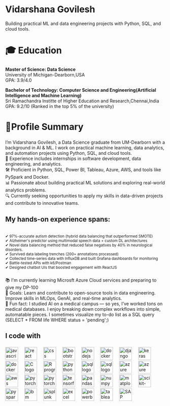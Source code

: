 # Vidarshana Govilesh
Building practical ML and data engineering projects with Python, SQL, and cloud tools.


<h1 align="left">🎓 Education</h1>

###

<p align="left">
<b>Master of Science: Data Science</b><br>
University of Michigan-Dearborn,USA<br>
GPA: 3.9/4.0
</p>
<p align="left">
<b>Bachelor of Technology: Computer Science and Engineering(Artificial Intelligence and Machine Learning)</b><br>
Sri Ramachandra Institte of Higher Education and Research,Chennai,India<br>
GPA: 9.2/10 (Ranked in the top 5% of the university)
</p>

###
<h1 align="left"> 👋Profile Summary </h1>

###

<p align="left">I’m Vidarshana Govilesh, a Data Science graduate from UM-Dearborn with a background in AI & ML.
I work on practical machine learning, data analytics, and automation projects using Python, SQL, and cloud tools.<br>
💼 Experience includes internships in software development, data engineering, and analytics.<br>
🛠️ Proficient in Python, SQL, Power BI, Tableau, Azure, AWS, and tools like PySpark and Docker.<br>
📊 Passionate about building practical ML solutions and exploring real-world analytics problems.<br>
🔍 Currently seeking opportunities to apply my skills in data-driven projects and contribute to innovative teams.</p>


###
<h2 align="left">My hands-on experience spans:</h2> <br>
<small>
✔ 97%-accurate autism detection (hybrid data balancing that outperformed SMOTE)<br>
✔ Alzheimer's predictor using multimodal speech data + custom DL architectures<br>
✔ Novel data balancing method that reduced false negatives by 40% in neurological disorders.<br>
✔ Survived data labeling trenches (200+ annotations processed)<br>
✔ Collected time-series data with InfluxDB and built Grafana dashboards for monitoring<br>
✔ Battle-tested APIs with k6/Postman <br>
✔ Designed chatbot UIs that boosted engagement with ReactJS</small>

###

<p align="left">📚 I'm currently learning Microsft Azure Cloud services and preparing to give my DP-100<br>🎯 Goals: Learn and contribute to open-source tools in data engineering.
Improve skills in MLOps, GenAI, and real-time analytics.<br>🎲 Fun fact: I studied AI on a medical campus — so yes, I’ve worked tons on medical databases.
I enjoy breaking down complex workflows into simple, automatable pieces.
I sometimes visualize my to-do list as a SQL query (SELECT * FROM life WHERE status = 'pending';)</p>

###

<h2 align="left">I code with</h2>

###

<div align="left">
  <img src="https://cdn.jsdelivr.net/gh/devicons/devicon/icons/javascript/javascript-original.svg" height="40" alt="javascript logo"  />
  <img width="12" />
  <img src="https://cdn.jsdelivr.net/gh/devicons/devicon/icons/react/react-original.svg" height="40" alt="react logo"  />
  <img width="12" />
 <img src="https://cdn.jsdelivr.net/gh/devicons/devicon/icons/css3/css3-original-wordmark.svg" height="40" alt="css logo"  />
  <img width="12" />
 <img src="https://cdn.jsdelivr.net/gh/devicons/devicon/icons/bootstrap/bootstrap-original-wordmark.svg" height="40" alt="bootstrap logo"  />
  <img width="12" />
  <img src="https://cdn.jsdelivr.net/gh/devicons/devicon/icons/nodejs/nodejs-original.svg" height="40" alt="nodejs logo"  />
  <img width="12" />
  <img src="https://cdn.jsdelivr.net/gh/devicons/devicon/icons/docker/docker-original.svg" height="40" alt="docker logo" />
  <img width="12" />
 <img src="https://cdn.jsdelivr.net/gh/devicons/devicon/icons/django/django-plain.svg" height="40" alt="django logo" />
  <img width="12" />
 <img src="https://cdn.jsdelivr.net/gh/devicons/devicon/icons/keras/keras-original-wordmark.svg" height="40" alt="keras logo" />
  <img width="12" />
 <img src="https://cdn.jsdelivr.net/gh/devicons/devicon/icons/docker/docker-original.svg" height="40" alt="docker logo" />
  <img width="12" />
   <img src="https://cdn.jsdelivr.net/gh/devicons/devicon/icons/c/c-plain.svg" height="40" alt="C logo" />
  <img width="12" />
 <img src="https://cdn.jsdelivr.net/gh/devicons/devicon/icons/python/python-original.svg" height="40" alt="R programming logo" />
  <img width="12" />
 <img src="https://cdn.jsdelivr.net/gh/devicons/devicon/icons/r/r-original.svg" height="40" alt="python logo" />
  <img width="12" />
  <img src="https://cdn.jsdelivr.net/gh/devicons/devicon/icons/mysql/mysql-original.svg" height="40" alt="sql logo" />
  <img width="12" />
    <img src="https://cdn.jsdelivr.net/gh/devicons/devicon/icons/postgresql/postgresql-original-wordmark.svg" height="40" alt="sql logo" />
  <img width="12" />

  <img src="https://cdn.jsdelivr.net/gh/devicons/devicon/icons/azure/azure-original.svg" height="40" alt="azure logo" />
  <img width="12" />

  <img src="https://cdn.jsdelivr.net/gh/devicons/devicon/icons/azuresqldatabase/azuresqldatabase-original.svg" height="40" alt="azure logo" />
  <img width="12" />
  <img src="https://cdn.jsdelivr.net/gh/devicons/devicon/icons/amazonwebservices/amazonwebservices-original-wordmark.svg" height="40" alt="aws logo" />
  <img width="12" />
  <img src="https://cdn.jsdelivr.net/gh/devicons/devicon/icons/anaconda/anaconda-original-wordmark.svg" height="40" alt="pytorch logo" />
  <img width="12" />
  <img src="https://cdn.jsdelivr.net/gh/devicons/devicon/icons/pytorch/pytorch-original.svg" height="40" alt="pytorch logo" />
  <img width="12" />
  <img src="https://cdn.jsdelivr.net/gh/devicons/devicon/icons/tensorflow/tensorflow-original.svg" height="40" alt="tensorflow logo" />
  <img width="12" />
  <img src="https://cdn.jsdelivr.net/gh/devicons/devicon/icons/pandas/pandas-original.svg" height="40" alt="pandas logo" />
  <img width="12" />
  <img src="https://cdn.jsdelivr.net/gh/devicons/devicon/icons/numpy/numpy-original-wordmark.svg" height="40" alt="numpy logo" />
  <img width="12" />
  <img src="https://cdn.jsdelivr.net/gh/devicons/devicon/icons/matplotlib/matplotlib-plain-wordmark.svg" height="40" alt="matplotlib logo" />
  <img width="12" />
  <img src="https://cdn.jsdelivr.net/gh/devicons/devicon/icons/scikitlearn/scikitlearn-original.svg" height="40" alt="scikit-learn logo" />
  <img width="12" />
  <img src="https://cdn.jsdelivr.net/gh/devicons/devicon/icons/apachespark/apachespark-original.svg" height="40" alt="pyspark logo" />
  <img width="12" />
  <img src="https://cdn.jsdelivr.net/gh/devicons/devicon/icons/spss/spss-original.svg" height="40" alt="ibm spss logo" />
  <img width="12" />
  <img src="https://cdn.jsdelivr.net/gh/devicons/devicon/icons/splunk/splunk-original-wordmark.svg" height="40" alt="splunk logo" />
  <img width="12" />
  <!-- Custom icons (manually hosted or added if no devicon available) -->
  <img src="https://img.icons8.com/color/48/microsoft-excel-2019--v1.png" height="40" alt="excel logo" />
  <img width="12" />
  <img src="https://img.icons8.com/color/48/power-bi.png" height="40" alt="powerbi logo" />
  <img width="12" />
  <img src="https://img.icons8.com/color/48/tableau-software.png" height="40" alt="tableau logo" />
  <img width="12" />
<img src="https://img.icons8.com/color/48/sap.png" height="40" alt="SAP Analytics Cloud logo" />
<img width="12" />


</div>

###
